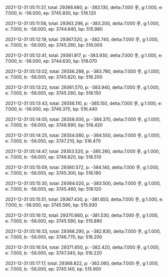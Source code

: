2021-12-31 05:11:37, total: 29366.680, p: -383.130, delta:7.000 手, g:1.000, e: 7.000, b: -56.000, ep: 3745.830, bp: 516.120

2021-12-31 05:11:58, total: 29363.296, p: -383.200, delta:7.000 手, g:1.000, e: 7.000, b: -56.000, ep: 3744.640, bp: 515.980

2021-12-31 05:12:19, total: 29367.520, p: -382.740, delta:7.000 手, g:1.000, e: 7.000, b: -56.000, ep: 3745.260, bp: 516.000

2021-12-31 05:12:41, total: 29361.817, p: -383.930, delta:7.000 手, g:1.000, e: 7.000, b: -56.000, ep: 3744.630, bp: 516.070

2021-12-31 05:13:02, total: 29356.288, p: -383.780, delta:7.000 手, g:1.000, e: 7.000, b: -56.000, ep: 3745.820, bp: 516.200

2021-12-31 05:13:22, total: 29361.570, p: -383.940, delta:7.000 手, g:1.000, e: 7.000, b: -56.000, ep: 3745.260, bp: 516.150

2021-12-31 05:13:43, total: 29356.110, p: -385.150, delta:7.000 手, g:1.000, e: 7.000, b: -56.000, ep: 3746.370, bp: 516.440

2021-12-31 05:14:05, total: 29358.000, p: -384.370, delta:7.000 手, g:1.000, e: 7.000, b: -56.000, ep: 3746.990, bp: 516.420

2021-12-31 05:14:25, total: 29354.080, p: -384.550, delta:7.000 手, g:1.000, e: 7.000, b: -56.000, ep: 3747.210, bp: 516.470

2021-12-31 05:14:47, total: 29353.520, p: -385.260, delta:7.000 手, g:1.000, e: 7.000, b: -56.000, ep: 3746.820, bp: 516.510

2021-12-31 05:15:09, total: 29360.572, p: -384.140, delta:7.000 手, g:1.000, e: 7.000, b: -56.000, ep: 3745.300, bp: 516.180

2021-12-31 05:15:30, total: 29364.020, p: -383.500, delta:7.000 手, g:1.000, e: 7.000, b: -56.000, ep: 3745.460, bp: 516.120

2021-12-31 05:15:51, total: 29367.430, p: -381.850, delta:7.000 手, g:1.000, e: 7.000, b: -56.000, ep: 3745.590, bp: 515.930

2021-12-31 05:16:12, total: 29370.660, p: -381.530, delta:7.000 手, g:1.000, e: 7.000, b: -56.000, ep: 3745.590, bp: 515.890

2021-12-31 05:16:33, total: 29368.290, p: -382.830, delta:7.000 手, g:1.000, e: 7.000, b: -56.000, ep: 3746.770, bp: 516.200

2021-12-31 05:16:54, total: 29371.650, p: -382.420, delta:7.000 手, g:1.000, e: 7.000, b: -56.000, ep: 3747.340, bp: 516.220

2021-12-31 05:17:17, total: 29368.822, p: -382.060, delta:7.000 手, g:1.000, e: 7.000, b: -56.000, ep: 3745.140, bp: 515.900